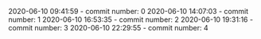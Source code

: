 2020-06-10 09:41:59 - commit number: 0
2020-06-10 14:07:03 - commit number: 1
2020-06-10 16:53:35 - commit number: 2
2020-06-10 19:31:16 - commit number: 3
2020-06-10 22:29:55 - commit number: 4
